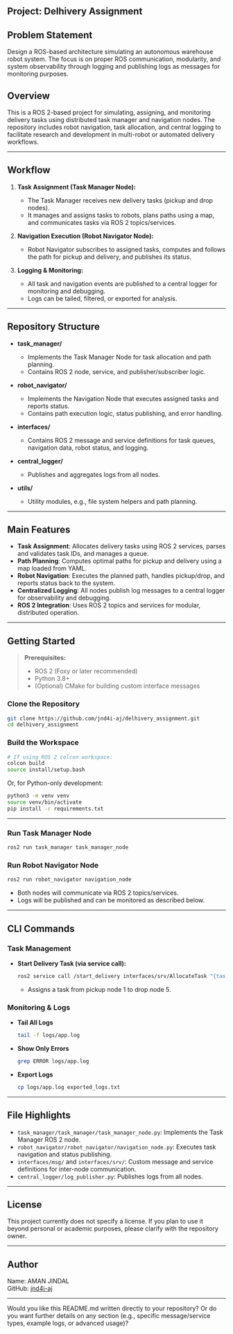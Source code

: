 ## **Project:** **Delhivery Assignment**

## Problem Statement

Design a ROS-based architecture simulating an autonomous warehouse robot system. The focus is on
proper ROS communication, modularity, and system observability through logging and publishing logs as
messages for monitoring purposes.


## Overview

This is a ROS 2-based project for simulating, assigning, and monitoring delivery tasks using distributed task manager and navigation nodes. The repository includes robot navigation, task allocation, and central logging to facilitate research and development in multi-robot or automated delivery workflows.

---

## Workflow

1. **Task Assignment (Task Manager Node):**
   - The Task Manager receives new delivery tasks (pickup and drop nodes).
   - It manages and assigns tasks to robots, plans paths using a map, and communicates tasks via ROS 2 topics/services.

2. **Navigation Execution (Robot Navigator Node):**
   - Robot Navigator subscribes to assigned tasks, computes and follows the path for pickup and delivery, and publishes its status.

3. **Logging & Monitoring:**
   - All task and navigation events are published to a central logger for monitoring and debugging.
   - Logs can be tailed, filtered, or exported for analysis.

---

## Repository Structure

- **task_manager/**  
  - Implements the Task Manager Node for task allocation and path planning.
  - Contains ROS 2 node, service, and publisher/subscriber logic.

- **robot_navigator/**  
  - Implements the Navigation Node that executes assigned tasks and reports status.
  - Contains path execution logic, status publishing, and error handling.

- **interfaces/**  
  - Contains ROS 2 message and service definitions for task queues, navigation data, robot status, and logging.

- **central_logger/**  
  - Publishes and aggregates logs from all nodes.

- **utils/**  
  - Utility modules, e.g., file system helpers and path planning.

---

## Main Features

- **Task Assignment**: Allocates delivery tasks using ROS 2 services, parses and validates task IDs, and manages a queue.
- **Path Planning**: Computes optimal paths for pickup and delivery using a map loaded from YAML.
- **Robot Navigation**: Executes the planned path, handles pickup/drop, and reports status back to the system.
- **Centralized Logging**: All nodes publish log messages to a central logger for observability and debugging.
- **ROS 2 Integration**: Uses ROS 2 topics and services for modular, distributed operation.

---

## Getting Started

> **Prerequisites:**  
> - ROS 2 (Foxy or later recommended)  
> - Python 3.8+  
> - (Optional) CMake for building custom interface messages

### Clone the Repository

```bash
git clone https://github.com/jnd4i-aj/delhivery_assignment.git
cd delhivery_assignment
```

### Build the Workspace

```bash
# If using ROS 2 colcon workspace:
colcon build
source install/setup.bash
```

Or, for Python-only development:

```bash
python3 -m venv venv
source venv/bin/activate
pip install -r requirements.txt
```

---

### Run Task Manager Node

```bash
ros2 run task_manager task_manager_node
```

### Run Robot Navigator Node

```bash
ros2 run robot_navigator navigation_node
```

- Both nodes will communicate via ROS 2 topics/services.
- Logs will be published and can be monitored as described below.

---

## CLI Commands

### Task Management

- **Start Delivery Task (via service call):**
  ```bash
  ros2 service call /start_delivery interfaces/srv/AllocateTask "{task_id: 'P1D5'}"
  ```
  - Assigns a task from pickup node 1 to drop node 5.

### Monitoring & Logs

- **Tail All Logs**
  ```bash
  tail -f logs/app.log
  ```

- **Show Only Errors**
  ```bash
  grep ERROR logs/app.log
  ```

- **Export Logs**
  ```bash
  cp logs/app.log exported_logs.txt
  ```

---

## File Highlights

- `task_manager/task_manager/task_manager_node.py`: Implements the Task Manager ROS 2 node.
- `robot_navigator/robot_navigator/navigation_node.py`: Executes task navigation and status publishing.
- `interfaces/msg/` and `interfaces/srv/`: Custom message and service definitions for inter-node communication.
- `central_logger/log_publisher.py`: Publishes logs from all nodes.

---

## License

This project currently does not specify a license. If you plan to use it beyond personal or academic purposes, please clarify with the repository owner.

---

## Author

Name: AMAN JINDAL  
GitHub: [jnd4i-aj](https://github.com/jnd4i-aj)

---

Would you like this README.md written directly to your repository? Or do you want further details on any section (e.g., specific message/service types, example logs, or advanced usage)?
